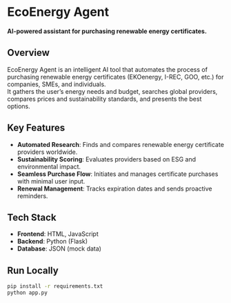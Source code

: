 # EcoEnergy Agent

**AI-powered assistant for purchasing renewable energy certificates.**

## Overview
EcoEnergy Agent is an intelligent AI tool that automates the process of purchasing renewable energy certificates (EKOenergy, I-REC, GOO, etc.) for companies, SMEs, and individuals.  
It gathers the user’s energy needs and budget, searches global providers, compares prices and sustainability standards, and presents the best options.

## Key Features
- **Automated Research**: Finds and compares renewable energy certificate providers worldwide.
- **Sustainability Scoring**: Evaluates providers based on ESG and environmental impact.
- **Seamless Purchase Flow**: Initiates and manages certificate purchases with minimal user input.
- **Renewal Management**: Tracks expiration dates and sends proactive reminders.

## Tech Stack
- **Frontend**: HTML, JavaScript
- **Backend**: Python (Flask)
- **Database**: JSON (mock data)

## Run Locally
```bash
pip install -r requirements.txt
python app.py
